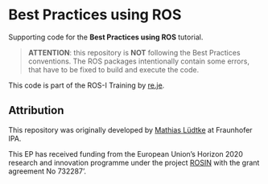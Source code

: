 # Best Practices using ROS

Supporting code for the **Best Practices using ROS** tutorial.

> **ATTENTION**: this repository is **NOT** following the Best Practices
> conventions. The ROS packages intentionally contain some errors, that have to
> be fixed to build and execute the code.

This code is part of the ROS-I Training by [re.je](https://re.je).

## Attribution

This repository was originally developed by
[Mathias Lüdtke](https://github.com/ipa-mdl) at Fraunhofer IPA.

This EP has received funding from the European Union’s Horizon 2020 research and
innovation programme under the project [ROSIN](http://rosin-project.eu/) with
the grant agreement No 732287’.
